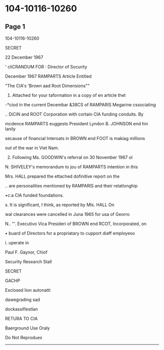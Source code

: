 # 104-10116-10260

## Page 1

104-10116-10260

SECRET

22 December 1967

' cliCRANDUM FOR : Director of Socurity

December 1967 RAMPARTS Article Entitled

"The CIA's 'Brown aad Root Dimensions""

1. Attached for your taformation in a copy of en article thet

-*ciod in the current Decembar &38CS of RAMPARIS Megarine cssociating

.. DiCiN and ROOT Corporation with cortain CIA funding conduits. By

mcdence RAMPARTS euggests President Lyndon B. JOHNSON end hin lanily

secause of financial Interoats in BROWN end FOOT is makiag millions

out of the war in Viet Nam.

2. Following Ms. GOODWIN's referral on 30 November 1967 ol

N. SHIVELEY's memorandum to jou of RAMPARTS intention in this

Mrs. HALL prepared the ettached dofinitive report on the

.. are personalities mentioned by RAMPARIS and their relatlonghip

•c:a ClA funded foundations.

s. It is significant, I think, as reported by MIs. HALL On

wal clearances were cancelled in Juna 1965 for usa of Georro

N.. "'. Executivo Vica Presideri of BROWN end RCOT, Incorporated, on

• buard of Directors for a propriatary to cupport diaff employeso

i. uperate in

Paul F. Gaynor, Chiof

Security Research Stall

SECRET

GACHP

Exclosed lion autonatti

dawegrading sad

dockassiflestlan

RETURA TO CIA

Baerground Use Oraly

Do Not Reprodues

---

